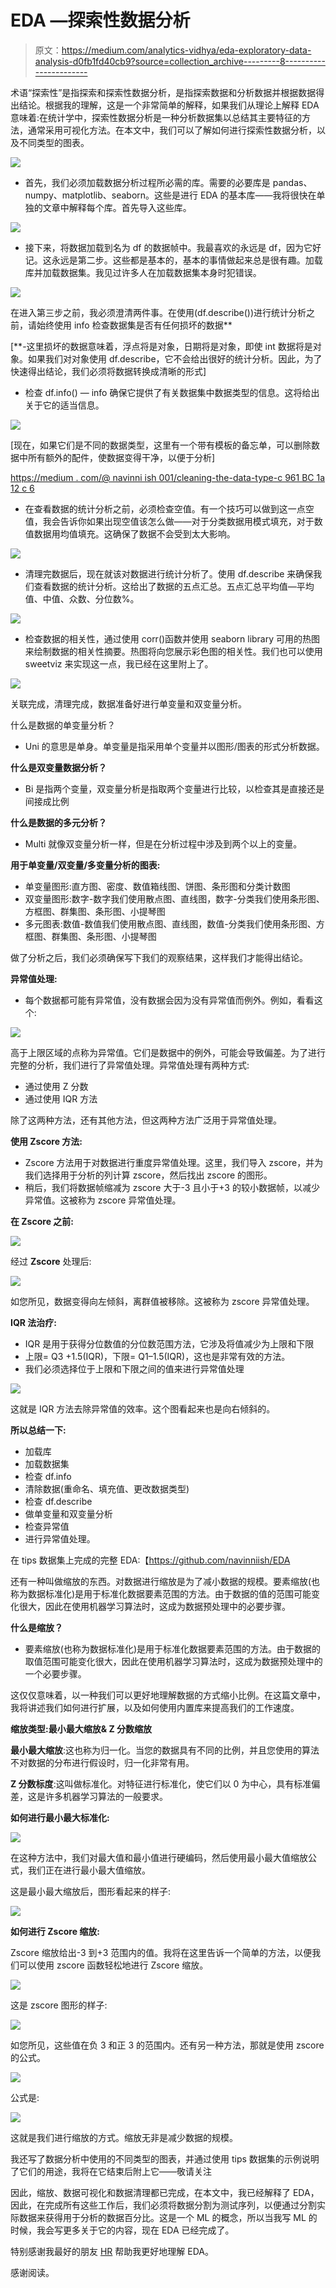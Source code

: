 # EDA —探索性数据分析

> 原文：<https://medium.com/analytics-vidhya/eda-exploratory-data-analysis-d0fb1fd40cb9?source=collection_archive---------8----------------------->

术语“探索性”是指探索和探索性数据分析，是指探索数据和分析数据并根据数据得出结论。根据我的理解，这是一个非常简单的解释，如果我们从理论上解释 EDA 意味着:在统计学中，探索性数据分析是一种分析数据集以总结其主要特征的方法，通常采用可视化方法。在本文中，我们可以了解如何进行探索性数据分析，以及不同类型的图表。

![](img/2514f8211b0365a0af74b21dc08f378c.png)

*   首先，我们必须加载数据分析过程所必需的库。需要的必要库是 pandas、numpy、matplotlib、seaborn。这些是进行 EDA 的基本库——我将很快在单独的文章中解释每个库。首先导入这些库。

![](img/2c8b3e02a60905c7b61e29698012448e.png)

*   接下来，将数据加载到名为 df 的数据帧中。我最喜欢的永远是 df，因为它好记。这永远是第二步。这些都是基本的，基本的事情做起来总是很有趣。加载库并加载数据集。我见过许多人在加载数据集本身时犯错误。

![](img/45e9c4114f5f6759f163af0bf0e9cace.png)

在进入第三步之前，我必须澄清两件事。在使用(df.describe())进行统计分析之前，请始终使用 info 检查数据集是否有任何损坏的数据**

[**-这里损坏的数据意味着，浮点将是对象，日期将是对象，即使 int 数据将是对象。如果我们对对象使用 df.describe，它不会给出很好的统计分析。因此，为了快速得出结论，我们必须将数据转换成清晰的形式]

*   检查 df.info() — info 确保它提供了有关数据集中数据类型的信息。这将给出关于它的适当信息。

![](img/007b6d184a82d20f31b64a75d3324313.png)

[现在，如果它们是不同的数据类型，这里有一个带有模板的备忘单，可以删除数据中所有额外的配件，使数据变得干净，以便于分析]

[https://medium . com/@ navinni ish 001/cleaning-the-data-type-c 961 BC 1a 12 c 6](/@navinniish001/cleaning-the-data-type-c961bc1a12c6)

*   在查看数据的统计分析之前，必须检查空值。有一个技巧可以做到这一点空值，我会告诉你如果出现空值该怎么做——对于分类数据用模式填充，对于数值数据用均值填充。这确保了数据不会受到太大影响。

![](img/f174f2208905177481f8bf2c0022daa2.png)

*   清理完数据后，现在就该对数据进行统计分析了。使用 df.describe 来确保我们查看数据的统计分析。这给出了数据的五点汇总。五点汇总平均值—平均值、中值、众数、分位数%。

![](img/b2a893ec41fc58c7a2f20b0c1f6ffc09.png)

*   检查数据的相关性，通过使用 corr()函数并使用 seaborn library 可用的热图来绘制数据的相关性摘要。热图将向您展示彩色图的相关性。我们也可以使用 sweetviz 来实现这一点，我已经在这里附上了。

![](img/32cd61ee3e082bb09307b316d20b4192.png)

关联完成，清理完成，数据准备好进行单变量和双变量分析。

什么是数据的单变量分析？

*   Uni 的意思是单身。单变量是指采用单个变量并以图形/图表的形式分析数据。

**什么是双变量数据分析？**

*   Bi 是指两个变量，双变量分析是指取两个变量进行比较，以检查其是直接还是间接成比例

**什么是数据的多元分析？**

*   Multi 就像双变量分析一样，但是在分析过程中涉及到两个以上的变量。

**用于单变量/双变量/多变量分析的图表:**

*   单变量图形:直方图、密度、数值箱线图、饼图、条形图和分类计数图
*   双变量图形:数字-数字我们使用散点图、直线图，数字-分类我们使用条形图、方框图、群集图、条形图、小提琴图
*   多元图表:数值-数值我们使用散点图、直线图，数值-分类我们使用条形图、方框图、群集图、条形图、小提琴图

做了分析之后，我们必须确保写下我们的观察结果，这样我们才能得出结论。

**异常值处理:**

*   每个数据都可能有异常值，没有数据会因为没有异常值而例外。例如，看看这个:

![](img/d95eb9c10f99872209db2eeb480fbdda.png)

高于上限区域的点称为异常值。它们是数据中的例外，可能会导致偏差。为了进行完整的分析，我们进行了异常值处理。异常值处理有两种方式:

*   通过使用 Z 分数
*   通过使用 IQR 方法

除了这两种方法，还有其他方法，但这两种方法广泛用于异常值处理。

**使用 Zscore 方法:**

*   Zscore 方法用于对数据进行重度异常值处理。这里，我们导入 zscore，并为我们选择用于分析的列计算 zscore，然后找出 zscore 的图形。
*   稍后，我们将数据帧缩减为 zscore 大于-3 且小于+3 的较小数据帧，以减少异常值。这被称为 zscore 异常值处理。

**在 Zscore 之前:**

![](img/6a5af246afcdaa2b8d12e0a2cd71358f.png)

经过 **Zscore** 处理后:

![](img/a5f63c87c8e38d0eaa9e702bf6fc5889.png)

如您所见，数据变得向左倾斜，离群值被移除。这被称为 zscore 异常值处理。

**IQR 法治疗:**

*   IQR 是用于获得分位数值的分位数范围方法，它涉及将值减少为上限和下限
*   上限= Q3 +1.5(IQR)，下限= Q1–1.5(IQR)，这也是非常有效的方法。
*   我们必须选择位于上限和下限之间的值来进行异常值处理

![](img/bb3206aa41f907f838932a5bdac7187a.png)

这就是 IQR 方法去除异常值的效率。这个图看起来也是向右倾斜的。

**所以总结一下:**

*   加载库
*   加载数据集
*   检查 df.info
*   清除数据(重命名、填充值、更改数据类型)
*   检查 df.describe
*   做单变量和双变量分析
*   检查异常值
*   进行异常值处理。

在 tips 数据集上完成的完整 EDA:【https://github.com/navinniish/EDA 

还有一种叫做缩放的东西。对数据进行缩放是为了减小数据的规模。要素缩放(也称为数据标准化)是用于标准化数据要素范围的方法。由于数据的值的范围可能变化很大，因此在使用机器学习算法时，这成为数据预处理中的必要步骤。

**什么是缩放？**

*   要素缩放(也称为数据标准化)是用于标准化数据要素范围的方法。由于数据的取值范围可能变化很大，因此在使用机器学习算法时，这成为数据预处理中的一个必要步骤。

这仅仅意味着，以一种我们可以更好地理解数据的方式缩小比例。在这篇文章中，我将讲述我们如何进行扩展，以及如何使用内置库来提高我们的工作速度。

**缩放类型:最小最大缩放& Z 分数缩放**

**最小最大缩放**:这也称为归一化。当您的数据具有不同的比例，并且您使用的算法不对数据的分布进行假设时，归一化非常有用。

**Z 分数标度**:这叫做标准化。对特征进行标准化，使它们以 0 为中心，具有标准偏差，这是许多机器学习算法的一般要求。

**如何进行最小最大标准化:**

![](img/5e22b621b799b91a178c187078f0efd9.png)

在这种方法中，我们对最大值和最小值进行硬编码，然后使用最小最大值缩放公式，我们正在进行最小最大值缩放。

这是最小最大缩放后，图形看起来的样子:

![](img/4bac1035249276216b1a18f112f5bd60.png)

**如何进行 Zscore 缩放:**

Zscore 缩放给出-3 到+3 范围内的值。我将在这里告诉一个简单的方法，以便我们可以使用 zscore 函数轻松地进行 Zscore 缩放。

![](img/9d1afda9abb02f2c71cf47bd9b806c4a.png)

这是 zscore 图形的样子:

![](img/206994d8f6da2c6c0809f3b571af2022.png)

如您所见，这些值在负 3 和正 3 的范围内。还有另一种方法，那就是使用 zscore 的公式。

![](img/cc8d6ba05c064d45ebf7e4572e9497c7.png)

公式是:

![](img/bdde9f580bf631afa7219d44b0c061e6.png)

这就是我们进行缩放的方式。缩放无非是减少数据的规模。

我还写了数据分析中使用的不同类型的图表，并通过使用 tips 数据集的示例说明了它们的用途，我将在它结束后附上它——敬请关注

因此，缩放、数据可视化和数据清理都已完成，在本文中，我已经解释了 EDA，因此，在完成所有这些工作后，我们必须将数据分割为测试序列，以便通过分割实际数据来获得用于分析的数据百分比。这是一个 ML 的概念，所以当我写 ML 的时候，我会写更多关于它的内容，现在 EDA 已经完成了。

特别感谢我最好的朋友 [HR](https://medium.com/u/733adbca7dbf?source=post_page-----d0fb1fd40cb9--------------------------------) 帮助我更好地理解 EDA。

感谢阅读。